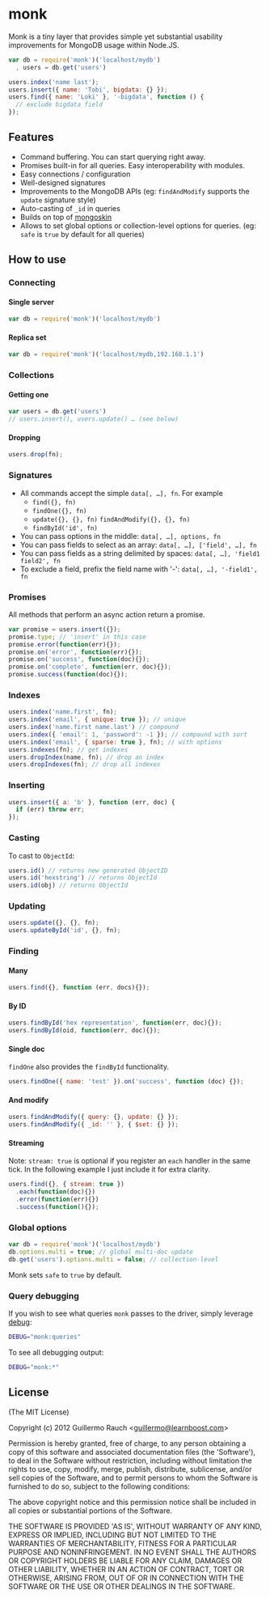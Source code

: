 # monk

Monk is a tiny layer that provides simple yet substantial usability
improvements for MongoDB usage within Node.JS.

```js
var db = require('monk')('localhost/mydb')
  , users = db.get('users')

users.index('name last');
users.insert({ name: 'Tobi', bigdata: {} });
users.find({ name: 'Loki' }, '-bigdata', function () {
  // exclude bigdata field
});
```

## Features

- Command buffering. You can start querying right away.
- Promises built-in for all queries. Easy interoperability with modules.
- Easy connections / configuration
- Well-designed signatures
- Improvements to the MongoDB APIs (eg: `findAndModify` supports the
  `update` signature style)
- Auto-casting of `_id` in queries
- Builds on top of [mongoskin](http://github.com/kissjs/node-mongoskin)
- Allows to set global options or collection-level options for queries. (eg:
  `safe` is `true` by default for all queries)

## How to use

### Connecting

#### Single server

```js
var db = require('monk')('localhost/mydb')
```

#### Replica set

```js
var db = require('monk')('localhost/mydb,192.168.1.1')
```

### Collections

#### Getting one

```js
var users = db.get('users')
// users.insert(), users.update() … (see below)
```

#### Dropping

```js
users.drop(fn);
```

### Signatures

- All commands accept the simple `data[, …], fn`. For example
    - `find({}, fn)`
    - `findOne({}, fn)`
    - `update({}, {}, fn)` `findAndModify({}, {}, fn)`
    - `findById('id', fn)`
- You can pass options in the middle: `data[, …], options, fn`
- You can pass fields to select as an array: `data[, …], ['field', …], fn`
- You can pass fields as a string delimited by spaces:
  `data[, …], 'field1 field2', fn`
- To exclude a field, prefix the field name with '-':
  `data[, …], '-field1', fn`

### Promises

All methods that perform an async action return a promise.

```js
var promise = users.insert({});
promise.type; // 'insert' in this case
promise.error(function(err){});
promise.on('error', function(err){});
promise.on('success', function(doc){});
promise.on('complete', function(err, doc){});
promise.success(function(doc){});
```

### Indexes

```js
users.index('name.first', fn);
users.index('email', { unique: true }); // unique
users.index('name.first name.last') // compound
users.index({ 'email': 1, 'password': -1 }); // compound with sort
users.index('email', { sparse: true }, fn); // with options
users.indexes(fn); // get indexes
users.dropIndex(name, fn); // drop an index
users.dropIndexes(fn); // drop all indexes
```

### Inserting

```js
users.insert({ a: 'b' }, function (err, doc) {
  if (err) throw err;
});
```

### Casting

To cast to `ObjectId`:

```js
users.id() // returns new generated ObjectID
users.id('hexstring') // returns ObjectId
users.id(obj) // returns ObjectId
```

### Updating

```js
users.update({}, {}, fn);
users.updateById('id', {}, fn);
```

### Finding

#### Many

```js
users.find({}, function (err, docs){});
```

#### By ID

```js
users.findById('hex representation', function(err, doc){});
users.findById(oid, function(err, doc){});
```

#### Single doc

`findOne` also provides the `findById` functionality.

```js
users.findOne({ name: 'test' }).on('success', function (doc) {});
```

#### And modify

```js
users.findAndModify({ query: {}, update: {} });
users.findAndModify({ _id: '' }, { $set: {} });
```

#### Streaming

Note: `stream: true` is optional if you register an `each` handler in the
same tick. In the following example I just include it for extra clarity.

```js
users.find({}, { stream: true })
  .each(function(doc){})
  .error(function(err){})
  .success(function(){});
```

### Global options

```js
var db = require('monk')('localhost/mydb')
db.options.multi = true; // global multi-doc update
db.get('users').options.multi = false; // collection-level
```

Monk sets `safe` to `true` by default.

### Query debugging

If you wish to see what queries `monk` passes to the driver, simply leverage
[debug](http://github.com/visionmedia/debug):

```bash
DEBUG="monk:queries"
```

To see all debugging output:

```bash
DEBUG="monk:*"
```

## License

(The MIT License)

Copyright (c) 2012 Guillermo Rauch &lt;guillermo@learnboost.com&gt;

Permission is hereby granted, free of charge, to any person obtaining
a copy of this software and associated documentation files (the
'Software'), to deal in the Software without restriction, including
without limitation the rights to use, copy, modify, merge, publish,
distribute, sublicense, and/or sell copies of the Software, and to
permit persons to whom the Software is furnished to do so, subject to
the following conditions:

The above copyright notice and this permission notice shall be
included in all copies or substantial portions of the Software.

THE SOFTWARE IS PROVIDED 'AS IS', WITHOUT WARRANTY OF ANY KIND,
EXPRESS OR IMPLIED, INCLUDING BUT NOT LIMITED TO THE WARRANTIES OF
MERCHANTABILITY, FITNESS FOR A PARTICULAR PURPOSE AND NONINFRINGEMENT.
IN NO EVENT SHALL THE AUTHORS OR COPYRIGHT HOLDERS BE LIABLE FOR ANY
CLAIM, DAMAGES OR OTHER LIABILITY, WHETHER IN AN ACTION OF CONTRACT,
TORT OR OTHERWISE, ARISING FROM, OUT OF OR IN CONNECTION WITH THE
SOFTWARE OR THE USE OR OTHER DEALINGS IN THE SOFTWARE.
